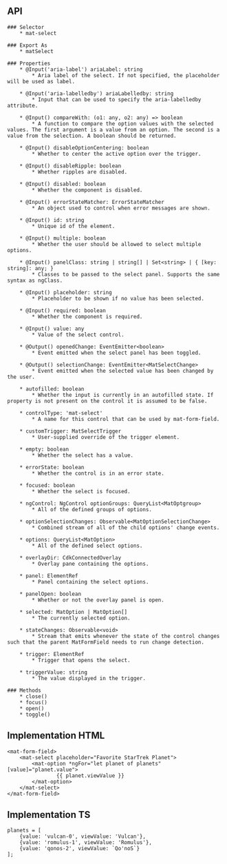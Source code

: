 ## API
    ### Selector
        * mat-select

    ### Export As
        * matSelect

    ### Properties
        * @Input('aria-label') ariaLabel: string
            * Aria label of the select. If not specified, the placeholder will be used as label.

        * @Input('aria-labelledby') ariaLabelledby: string
            * Input that can be used to specify the aria-labelledby attribute.

        * @Input() compareWith: (o1: any, o2: any) => boolean
            * A function to compare the option values with the selected values. The first argument is a value from an option. The second is a value from the selection. A boolean should be returned.

        * @Input() disableOptionCentering: boolean
            * Whether to center the active option over the trigger.

        * @Input() disableRipple: boolean
            * Whether ripples are disabled.

        * @Input() disabled: boolean
            * Whether the component is disabled.

        * @Input() errorStateMatcher: ErrorStateMatcher
            * An object used to control when error messages are shown.

        * @Input() id: string
            * Unique id of the element.

        * @Input() multiple: boolean
            * Whether the user should be allowed to select multiple options.

        * @Input() panelClass: string | string[] | Set<string> | { [key: string]: any; }
            * Classes to be passed to the select panel. Supports the same syntax as ngClass.

        * @Input() placeholder: string
            * Placeholder to be shown if no value has been selected.

        * @Input() required: boolean
            * Whether the component is required.

        * @Input() value: any
            * Value of the select control.

        * @Output() openedChange: EventEmitter<boolean>
            * Event emitted when the select panel has been toggled.

        * @Output() selectionChange: EventEmitter<MatSelectChange>
            * Event emitted when the selected value has been changed by the user.

        * autofilled: boolean
            * Whether the input is currently in an autofilled state. If property is not present on the control it is assumed to be false.

        * controlType: 'mat-select'
            * A name for this control that can be used by mat-form-field.

        * customTrigger: MatSelectTrigger
            * User-supplied override of the trigger element.

        * empty: boolean
            * Whether the select has a value.

        * errorState: boolean
            * Whether the control is in an error state.

        * focused: boolean
            * Whether the select is focused.

        * ngControl: NgControl optionGroups: QueryList<MatOptgroup>
            * All of the defined groups of options.

        * optionSelectionChanges: Observable<MatOptionSelectionChange>
            * Combined stream of all of the child options' change events.

        * options: QueryList<MatOption>
            * All of the defined select options.

        * overlayDir: CdkConnectedOverlay
            * Overlay pane containing the options.

        * panel: ElementRef
            * Panel containing the select options.

        * panelOpen: boolean
            * Whether or not the overlay panel is open.

        * selected: MatOption | MatOption[]
            * The currently selected option.

        * stateChanges: Observable<void>
            * Stream that emits whenever the state of the control changes such that the parent MatFormField needs to run change detection.

        * trigger: ElementRef
            * Trigger that opens the select.

        * triggerValue: string
            * The value displayed in the trigger.

    ### Methods 
        * close()
        * focus()
        * open()
        * toggle()

## Implementation HTML
    <mat-form-field>
        <mat-select placeholder="Favorite StarTrek Planet">
            <mat-option *ngFor="let planet of planets" [value]="planet.value">
                    {{ planet.viewValue }}
            </mat-option>
        </mat-select>
    </mat-form-field>

## Implementation TS
    planets = [
        {value: 'vulcan-0', viewValue: 'Vulcan'},
        {value: 'romulus-1', viewValue: 'Romulus'},
        {value: 'qonos-2', viewValue: `Qo'noS`}
    ];